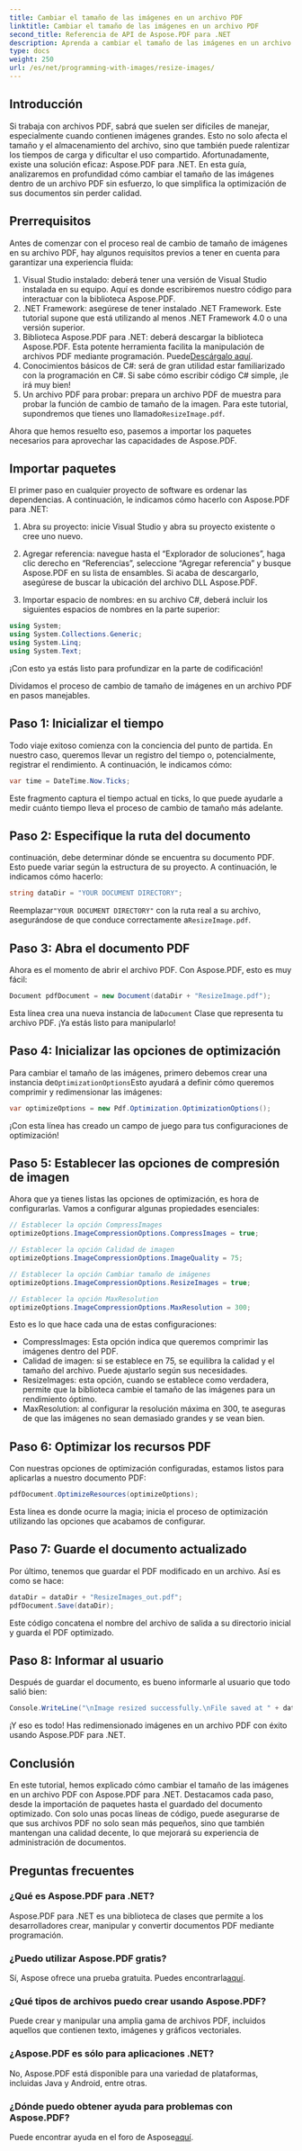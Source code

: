 ```yaml
---
title: Cambiar el tamaño de las imágenes en un archivo PDF
linktitle: Cambiar el tamaño de las imágenes en un archivo PDF
second_title: Referencia de API de Aspose.PDF para .NET
description: Aprenda a cambiar el tamaño de las imágenes en un archivo PDF con Aspose.PDF para .NET con esta guía detallada. Optimice el tamaño del archivo sin perder calidad.
type: docs
weight: 250
url: /es/net/programming-with-images/resize-images/
---
```

## Introducción

Si trabaja con archivos PDF, sabrá que suelen ser difíciles de manejar, especialmente cuando contienen imágenes grandes. Esto no solo afecta el tamaño y el almacenamiento del archivo, sino que también puede ralentizar los tiempos de carga y dificultar el uso compartido. Afortunadamente, existe una solución eficaz: Aspose.PDF para .NET. En esta guía, analizaremos en profundidad cómo cambiar el tamaño de las imágenes dentro de un archivo PDF sin esfuerzo, lo que simplifica la optimización de sus documentos sin perder calidad.

## Prerrequisitos

Antes de comenzar con el proceso real de cambio de tamaño de imágenes en su archivo PDF, hay algunos requisitos previos a tener en cuenta para garantizar una experiencia fluida:

1. Visual Studio instalado: deberá tener una versión de Visual Studio instalada en su equipo. Aquí es donde escribiremos nuestro código para interactuar con la biblioteca Aspose.PDF.
2. .NET Framework: asegúrese de tener instalado .NET Framework. Este tutorial supone que está utilizando al menos .NET Framework 4.0 o una versión superior.
3. Biblioteca Aspose.PDF para .NET: deberá descargar la biblioteca Aspose.PDF. Esta potente herramienta facilita la manipulación de archivos PDF mediante programación. Puede[Descárgalo aquí](https://releases.aspose.com/pdf/net/).
4. Conocimientos básicos de C#: será de gran utilidad estar familiarizado con la programación en C#. Si sabe cómo escribir código C# simple, ¡le irá muy bien!
5.  Un archivo PDF para probar: prepara un archivo PDF de muestra para probar la función de cambio de tamaño de la imagen. Para este tutorial, supondremos que tienes uno llamado`ResizeImage.pdf`.

Ahora que hemos resuelto eso, pasemos a importar los paquetes necesarios para aprovechar las capacidades de Aspose.PDF.

## Importar paquetes

El primer paso en cualquier proyecto de software es ordenar las dependencias. A continuación, le indicamos cómo hacerlo con Aspose.PDF para .NET:

1. Abra su proyecto: inicie Visual Studio y abra su proyecto existente o cree uno nuevo.

2. Agregar referencia: navegue hasta el “Explorador de soluciones”, haga clic derecho en “Referencias”, seleccione “Agregar referencia” y busque Aspose.PDF en su lista de ensambles. Si acaba de descargarlo, asegúrese de buscar la ubicación del archivo DLL Aspose.PDF.

3. Importar espacio de nombres: en su archivo C#, deberá incluir los siguientes espacios de nombres en la parte superior:

```csharp
using System;
using System.Collections.Generic;
using System.Linq;
using System.Text;
```

¡Con esto ya estás listo para profundizar en la parte de codificación!

Dividamos el proceso de cambio de tamaño de imágenes en un archivo PDF en pasos manejables.

## Paso 1: Inicializar el tiempo

Todo viaje exitoso comienza con la conciencia del punto de partida. En nuestro caso, queremos llevar un registro del tiempo o, potencialmente, registrar el rendimiento. A continuación, le indicamos cómo:

```csharp
var time = DateTime.Now.Ticks;
```

Este fragmento captura el tiempo actual en ticks, lo que puede ayudarle a medir cuánto tiempo lleva el proceso de cambio de tamaño más adelante.

## Paso 2: Especifique la ruta del documento

continuación, debe determinar dónde se encuentra su documento PDF. Esto puede variar según la estructura de su proyecto. A continuación, le indicamos cómo hacerlo:

```csharp
string dataDir = "YOUR DOCUMENT DIRECTORY";
```

 Reemplazar`"YOUR DOCUMENT DIRECTORY"` con la ruta real a su archivo, asegurándose de que conduce correctamente a`ResizeImage.pdf`.

## Paso 3: Abra el documento PDF

Ahora es el momento de abrir el archivo PDF. Con Aspose.PDF, esto es muy fácil:

```csharp
Document pdfDocument = new Document(dataDir + "ResizeImage.pdf");
```

 Esta línea crea una nueva instancia de la`Document` Clase que representa tu archivo PDF. ¡Ya estás listo para manipularlo!

## Paso 4: Inicializar las opciones de optimización

 Para cambiar el tamaño de las imágenes, primero debemos crear una instancia de`OptimizationOptions`Esto ayudará a definir cómo queremos comprimir y redimensionar las imágenes:

```csharp
var optimizeOptions = new Pdf.Optimization.OptimizationOptions();
```

¡Con esta línea has creado un campo de juego para tus configuraciones de optimización!

## Paso 5: Establecer las opciones de compresión de imagen

Ahora que ya tienes listas las opciones de optimización, es hora de configurarlas. Vamos a configurar algunas propiedades esenciales:

```csharp
// Establecer la opción CompressImages
optimizeOptions.ImageCompressionOptions.CompressImages = true;

// Establecer la opción Calidad de imagen
optimizeOptions.ImageCompressionOptions.ImageQuality = 75;

// Establecer la opción Cambiar tamaño de imágenes
optimizeOptions.ImageCompressionOptions.ResizeImages = true;

// Establecer la opción MaxResolution
optimizeOptions.ImageCompressionOptions.MaxResolution = 300;
```

Esto es lo que hace cada una de estas configuraciones:
- CompressImages: Esta opción indica que queremos comprimir las imágenes dentro del PDF.
- Calidad de imagen: si se establece en 75, se equilibra la calidad y el tamaño del archivo. Puede ajustarlo según sus necesidades.
- ResizeImages: esta opción, cuando se establece como verdadera, permite que la biblioteca cambie el tamaño de las imágenes para un rendimiento óptimo.
- MaxResolution: al configurar la resolución máxima en 300, te aseguras de que las imágenes no sean demasiado grandes y se vean bien.

## Paso 6: Optimizar los recursos PDF

Con nuestras opciones de optimización configuradas, estamos listos para aplicarlas a nuestro documento PDF:

```csharp
pdfDocument.OptimizeResources(optimizeOptions);
```

Esta línea es donde ocurre la magia; inicia el proceso de optimización utilizando las opciones que acabamos de configurar.

## Paso 7: Guarde el documento actualizado

Por último, tenemos que guardar el PDF modificado en un archivo. Así es como se hace:

```csharp
dataDir = dataDir + "ResizeImages_out.pdf";
pdfDocument.Save(dataDir);
```

Este código concatena el nombre del archivo de salida a su directorio inicial y guarda el PDF optimizado.

## Paso 8: Informar al usuario

Después de guardar el documento, es bueno informarle al usuario que todo salió bien:

```csharp
Console.WriteLine("\nImage resized successfully.\nFile saved at " + dataDir);
```

¡Y eso es todo! Has redimensionado imágenes en un archivo PDF con éxito usando Aspose.PDF para .NET.

## Conclusión

En este tutorial, hemos explicado cómo cambiar el tamaño de las imágenes en un archivo PDF con Aspose.PDF para .NET. Destacamos cada paso, desde la importación de paquetes hasta el guardado del documento optimizado. Con solo unas pocas líneas de código, puede asegurarse de que sus archivos PDF no solo sean más pequeños, sino que también mantengan una calidad decente, lo que mejorará su experiencia de administración de documentos.

## Preguntas frecuentes

### ¿Qué es Aspose.PDF para .NET?
Aspose.PDF para .NET es una biblioteca de clases que permite a los desarrolladores crear, manipular y convertir documentos PDF mediante programación.

### ¿Puedo utilizar Aspose.PDF gratis?
 Sí, Aspose ofrece una prueba gratuita. Puedes encontrarla[aquí](https://releases.aspose.com/).

### ¿Qué tipos de archivos puedo crear usando Aspose.PDF?
Puede crear y manipular una amplia gama de archivos PDF, incluidos aquellos que contienen texto, imágenes y gráficos vectoriales.

### ¿Aspose.PDF es sólo para aplicaciones .NET?
No, Aspose.PDF está disponible para una variedad de plataformas, incluidas Java y Android, entre otras.

### ¿Dónde puedo obtener ayuda para problemas con Aspose.PDF?
 Puede encontrar ayuda en el foro de Aspose[aquí](https://forum.aspose.com/c/pdf/10).
